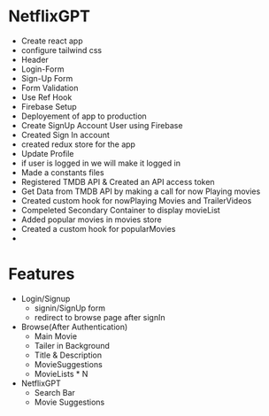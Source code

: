 # NetflixGPT
  - Create react app 
  - configure tailwind css
  - Header
  - Login-Form
  - Sign-Up Form
  - Form Validation
  - Use Ref Hook 
  - Firebase Setup 
  - Deployement of app to production 
  - Create SignUp Account User using Firebase
  - Created Sign In account
  - created redux store for the app
  - Update Profile 
  - if user is logged in we will make it logged in
  - Made a constants files
  - Registered TMDB API & Created an API access token 
  - Get Data from TMDB API by making a call for now Playing movies 
  - Created custom hook for nowPlaying Movies and TrailerVideos
  - Compeleted Secondary Container to display movieList
  - Added popular movies in movies store
  - Created a custom hook for popularMovies
  - 
# Features 
- Login/Signup
  - signin/SignUp form 
  - redirect to browse page after signIn
- Browse(After Authentication)
    - Main Movie
    - Tailer in Background
    - Title & Description
    - MovieSuggestions
    - MovieLists * N
- NetflixGPT
    - Search Bar
    - Movie Suggestions
